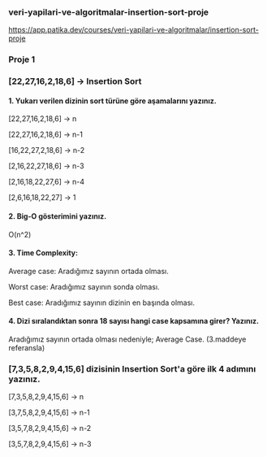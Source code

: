 ### veri-yapilari-ve-algoritmalar-insertion-sort-proje
https://app.patika.dev/courses/veri-yapilari-ve-algoritmalar/insertion-sort-proje


### Proje 1
### [22,27,16,2,18,6] -> Insertion Sort
#### 1.	Yukarı verilen dizinin sort türüne göre aşamalarını yazınız.
[22,27,16,2,18,6] 		-> n

[22,27,16,2,18,6] 		-> n-1

[16,22,27,2,18,6] 		-> n-2

[2,16,22,27,18,6] 		-> n-3

[2,16,18,22,27,6] 		-> n-4

[2,6,16,18,22,27] 		-> 1

#### 2.	Big-O gösterimini yazınız.
O(n^2)

#### 3.	Time Complexity: 
Average case: Aradığımız sayının ortada olması. 

Worst case: Aradığımız sayının sonda olması. 

Best case: Aradığımız sayının dizinin en başında olması. 

#### 4.	Dizi sıralandıktan sonra 18 sayısı hangi case kapsamına girer? Yazınız.
Aradığımız sayının ortada olması nedeniyle; Average Case. (3.maddeye referansla)



### [7,3,5,8,2,9,4,15,6] dizisinin Insertion Sort'a göre ilk 4 adımını yazınız.
[7,3,5,8,2,9,4,15,6]		-> n

[3,7,5,8,2,9,4,15,6]		-> n-1

[3,5,7,8,2,9,4,15,6]		-> n-2

[3,5,7,8,2,9,4,15,6]		-> n-3
